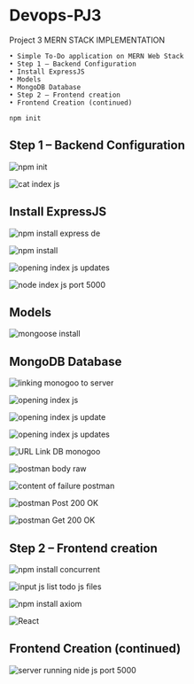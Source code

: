 # Devops-PJ3
Project 3
 MERN STACK IMPLEMENTATION
 
    • Simple To-Do application on MERN Web Stack 
    • Step 1 – Backend Configuration 
    • Install ExpressJS 
    • Models 
    • MongoDB Database 
    • Step 2 – Frontend creation 
    • Frontend Creation (continued)
    
    npm init
 
 ## Step 1 – Backend Configuration 
    
    
  ![npm init ](https://user-images.githubusercontent.com/107949309/194070188-a8854c6d-5c28-4a58-aefa-689cd08dfb77.png)

    
  ![cat index js](https://user-images.githubusercontent.com/107949309/194072464-4396c6c3-f86f-4558-8724-f79e05302de5.png)


## Install ExpressJS 
   
  
  ![npm install express   de](https://user-images.githubusercontent.com/107949309/194074452-6edb20bd-d1da-4844-8854-9e432600c532.png)

  
  ![npm install ](https://user-images.githubusercontent.com/107949309/194071797-973b2acf-bf18-41fd-b3d6-792873539d00.png)

  
  ![opening index js    updates](https://user-images.githubusercontent.com/107949309/194074904-6c62a031-769b-4a68-8279-12fc19aac256.png)

  
  ![node index js port 5000](https://user-images.githubusercontent.com/107949309/194075213-1b98c0f9-58eb-4be8-9e99-867d24104de7.png)



## Models 
  
   ![mongoose install](https://user-images.githubusercontent.com/107949309/194072057-1e8d86a4-d77a-4316-81ae-6a8b78914c92.png)



## MongoDB Database 
   
   ![linking monogoo to server](https://user-images.githubusercontent.com/107949309/194076576-7de77474-611b-4f8f-a108-0516c8f074bf.png)

   ![opening index js ](https://user-images.githubusercontent.com/107949309/194077164-e74d98da-f22d-4f91-b5a6-32a5c19355c2.png)

   ![opening index js    update ](https://user-images.githubusercontent.com/107949309/194077212-5a988c47-d993-4b0d-b4ee-c26daa229588.png)

   ![opening index js    updates](https://user-images.githubusercontent.com/107949309/194077293-522be97a-b0e2-40d3-a227-04893ba3fd0c.png)

   ![URL Link DB monogoo ](https://user-images.githubusercontent.com/107949309/194077890-6896fab5-373f-4e22-95be-f6dac59ebdfe.png)

   ![postman  body  raw](https://user-images.githubusercontent.com/107949309/194077937-a5e32002-0f18-45ab-8168-beb6320f461b.png)

   ![content of failure postman ](https://user-images.githubusercontent.com/107949309/194078070-a869684d-67ef-4b17-9e9c-6b07c4fe4819.png)

   ![postman Post 200 OK](https://user-images.githubusercontent.com/107949309/194077969-b9230f3a-1548-454e-ab5b-333bc0ef3161.png)

   ![postman Get 200 OK](https://user-images.githubusercontent.com/107949309/194078139-e0c483ae-ed27-416f-8fb2-80740eb8045c.png)


## Step 2 – Frontend creation 
 
 
 ![npm install concurrent ](https://user-images.githubusercontent.com/107949309/194140244-8179d687-5b50-4407-a950-ae8c2c0f39a5.png)

 
 ![input js list todo js files](https://user-images.githubusercontent.com/107949309/194142379-16f6cd7f-8b77-4c40-b95b-e23434090e30.png)

 
 ![npm install axiom](https://user-images.githubusercontent.com/107949309/194142948-5f785de9-f52b-481d-9bc2-d09fcc1bb188.png)

 
 ![React ](https://user-images.githubusercontent.com/107949309/194144827-f8266d36-8a89-45ea-8d47-fd11e19acfd5.png)



## Frontend Creation (continued)
    
 
 ![server running nide js port 5000](https://user-images.githubusercontent.com/107949309/194145146-0fab525d-8d72-4a1a-9412-d116ac2c26d3.png)

